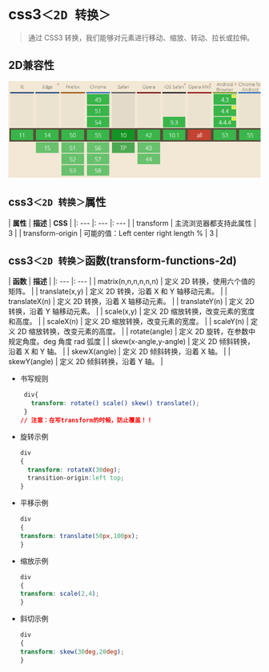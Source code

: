 # css3`＜2D 转换＞`
> 通过 CSS3 转换，我们能够对元素进行移动、缩放、转动、拉长或拉伸。

## 2D兼容性
![2d兼容](amWiki/images/2d.png)

## css3`＜2D 转换＞`属性 
| **属性** | **描述** | **CSS** |
|: --- |: --- |: --- |
| transform | 主流浏览器都支持此属性 | 3 |
| transform-origin | 可能的值：Left center right length  % | 3 |


## css3`＜2D 转换＞`函数(transform-functions-2d)
| **函数** | **描述** |
|: --- |: --- |
| matrix(n,n,n,n,n,n) | 定义 2D 转换，使用六个值的矩阵。 |
| translate(x,y) | 定义 2D 转换，沿着 X 和 Y 轴移动元素。 |
| translateX(n) | 定义 2D 转换，沿着 X 轴移动元素。 |
| translateY(n) | 定义 2D 转换，沿着 Y 轴移动元素。 |
| scale(x,y) | 定义 2D 缩放转换，改变元素的宽度和高度。 |
| scaleX(n) | 定义 2D 缩放转换，改变元素的宽度。 |
| scaleY(n) | 定义 2D 缩放转换，改变元素的高度。 |
| rotate(angle) | 定义 2D 旋转，在参数中规定角度。deg 角度  rad 弧度 |
| skew(x-angle,y-angle) | 定义 2D 倾斜转换，沿着 X 和 Y 轴。 |
| skewX(angle) | 定义 2D 倾斜转换，沿着 X 轴。 |
| skewY(angle) | 定义 2D 倾斜转换，沿着 Y 轴。 |

* 书写规则
  ```css
   div{
     transform: rotate() scale() skew() translate();
   }
  // 注意：在写transform的时候，防止覆盖！！
  ```

* 旋转示例
  ```css
  div
  {
    transform: rotateX(30deg);
    transition-origin:left top;
  }
  ```

* 平移示例
  ```css
  div
  {
  transform: translate(50px,100px);
  }
  ```

* 缩放示例
  ```css
  div
  {
  transform: scale(2,4);
  }
  ```

* 斜切示例
  ```css
  div
  {
  transform: skew(30deg,20deg);
  }
  ```
